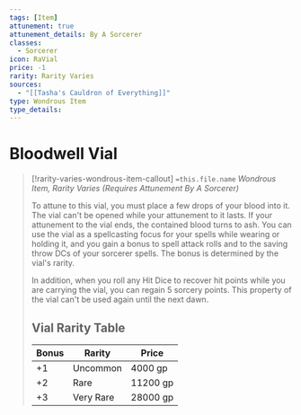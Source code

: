 ```yaml
---
tags: [Item]
attunement: true
attunement_details: By A Sorcerer
classes:
  - Sorcerer
icon: RaVial
price: -1
rarity: Rarity Varies
sources:
  - "[[Tasha's Cauldron of Everything]]"
type: Wondrous Item
type_details: 
---
```

# Bloodwell Vial
>[!rarity-varies-wondrous-item-callout] `=this.file.name`
>*Wondrous Item, Rarity Varies (Requires Attunement By A Sorcerer)*
>
>To attune to this vial, you must place a few drops of your blood into it. The vial can't be opened while your attunement to it lasts. If your attunement to the vial ends, the contained blood turns to ash. You can use the vial as a spellcasting focus for your spells while wearing or holding it, and you gain a bonus to spell attack rolls and to the saving throw DCs of your sorcerer spells. The bonus is determined by the vial's rarity.
>
>In addition, when you roll any Hit Dice to recover hit points while you are carrying the vial, you can regain 5 sorcery points. This property of the vial can't be used again until the next dawn.
>
>## Vial Rarity Table
>|Bonus|Rarity|Price|
>|---|---|---|
>|+1|Uncommon|4000 gp|
>|+2|Rare|11200 gp|
>|+3|Very Rare|28000 gp|